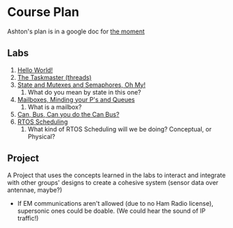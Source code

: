 # Course Plan

Ashton's plan is in a google doc for [the moment](https://docs.google.com/document/d/1yep9oRWgR7SMAIgrqW1Y41D2W9mHnQ42xcQHFXZ1HQI/edit?usp=sharing)

## Labs

1. [Hello World!](https://github.com/brownbr61/bombastic-barnacle/blob/main/02.rtos/00.hello-world.md)
2. [The Taskmaster (threads)](https://github.com/brownbr61/bombastic-barnacle/blob/main/02.rtos/01.tasks.md)
3. [State and Mutexes and Semaphores, Oh My!](https://github.com/brownbr61/bombastic-barnacle/blob/main/02.rtos/02.state-mutexes-semaphores.md)
   1. What do you mean by state in this one?
4. [Mailboxes, Minding your P's and Queues](https://github.com/brownbr61/bombastic-barnacle/blob/main/02.rtos/03.queue-mailboxes.md)
   1. What is a mailbox?
5. [Can, Bus, Can you do the Can Bus?](https://github.com/brownbr61/bombastic-barnacle/blob/main/02.rtos/04.can-bus.md)
6. [RTOS Scheduling](https://github.com/brownbr61/bombastic-barnacle/blob/main/02.rtos/05.rtos-scheduling.md)
   1. What kind of RTOS Scheduling will we be doing? Conceptual, or Physical?

## Project

A Project that uses the concepts learned in the labs to interact and integrate with other groups' designs to create a cohesive system (sensor data over antennae, maybe?)

- If EM communications aren't allowed (due to no Ham Radio license), supersonic ones could be doable. (We could hear the sound of IP traffic!)
